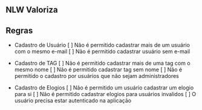 ## NLW Valoriza

## Regras

- Cadastro de Usuário
    [ ] Não é permitido cadastrar mais de um usuário com o mesmo e-mail
    [ ] Não é permitido cadastrar usuário sem e-mail

- Cadastro de TAG
    [ ] Não é permitido cadastrar mais de uma tag com o mesmo nome
    [ ] Não é permitido cadastrar tag sem nome
    [ ] Não é permitido o cadastro por usuários que não sejam administradores

- Cadastro de Elogios
    [ ] Não é permitido um usuário cadastrar um elogio para si
    [ ] Não é permitido cadastrar elogios para usuários invalidos
    [ ] O usuário precisa estar autenticado na aplicação